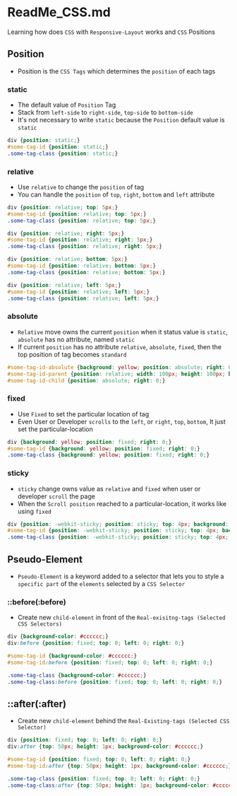 # ReadMe_CSS.md
Learning how does `CSS` with `Responsive-Layout` works and `CSS` Positions

## Position
- Position is the `CSS Tags` which determines the `position` of each tags

### static
- The default value of `Position` Tag 
- Stack from `left-side` to `right-side`, `top-side` to `bottom-side`
- It's not necessary to write `static` because the `Position` default value is `static`

```css
div {position: static;}
#some-tag-id {position: static;}
.some-tag-class {position: static;}
```

### relative
- Use `relative` to change the `position` of tag
- You can handle the `position` of `top`, `right`, `bottom` and `left` attribute

```css
div {position: relative; top: 5px;}
#some-tag-id {position: relative; top: 5px;}
.some-tag-class {position: relative; top: 5px;}

div {position: relative; right: 5px;}
#some-tag-id {position: relative; right: 5px;}
.some-tag-class {position: relative; right: 5px;}

div {position: relative; bottom: 5px;}
#some-tag-id {position: relative; bottom: 5px;}
.some-tag-class {position: relative; bottom: 5px;}

div {position: relative; left: 5px;}
#some-tag-id {position: relative; left: 5px;}
.some-tag-class {position: relative; left: 5px;}
```

### absolute
- `Relative` move owns the current `position` when it status value is `static`, `absolute` has no attribute, named `static`
- If current `position` has no attribute `relative`, `absolute`, `fixed`, 
then the top position of tag becomes `standard`

```css
#some-tag-id-absolute {background: yellow; position: absolute; right: 0;}
#some-tag-id-parent {position: relative; width: 100px; height: 100px; background: skyblue;}
#some-tag-id-child {position: absolute; right: 0;}
```

### fixed
- Use `Fixed` to set the particular location of tag
- Even User or Developer `scrolls` to the `left`, or `right`, `top`, `bottom`,
It just set the particular-location

```css
div {background: yellow; position: fixed; right: 0;}
#some-tag-id {background: yellow; position: fixed; right: 0;}
.some-tag-class {background: yellow; position: fixed; right: 0;}
```

### sticky
- `sticky` change owns value as `relative` and `fixed` when user or developer `scroll` the page
- When the `Scroll position` reached to a particular-location, it works like using `fixed`

```css
div {position: -webkit-sticky; position: sticky; top: 4px; background: red;}
#some-tag-id {position: -webkit-sticky; position: sticky; top: 4px; background: red;}
.some-tag-class {position: -webkit-sticky; position: sticky; top: 4px; background: red;}
```


## Pseudo-Element
- `Pseudo-Element` is a keyword added to a selector that lets you to style a `specific part` of the `elements` selected by a `CSS Selector`

### ::before(:before)
- Create new `child-element` in front of the `Real-exisitng-tags (Selected CSS Selectors)`

```css
div {background-color: #cccccc;}
div:before {position: fixed; top: 0; left: 0; right: 0;}

#some-tag-id {background-color: #cccccc;}
#some-tag-id:before {position: fixed; top: 0; left: 0; right: 0;}

.some-tag-class {background-color: #cccccc;}
.some-tag-class:before {position: fixed; top: 0; left: 0; right: 0;}
```

## ::after(:after)
- Create new `child-element` behind the `Real-Existing-tags (Selected CSS Selector)`

```css
div {position: fixed; top: 0; left: 0; right: 0;}
div:after {top: 50px; height: 1px; background-color: #cccccc;}

#some-tag-id {position: fixed; top: 0; left: 0; right: 0;}
#some-tag-id:after {top: 50px; height: 1px; background-color: #cccccc;}

.some-tag-class {position: fixed; top: 0; left: 0; right: 0;}
.some-tag-class:after {top: 50px; height: 1px; background-color: #cccccc;}
```
